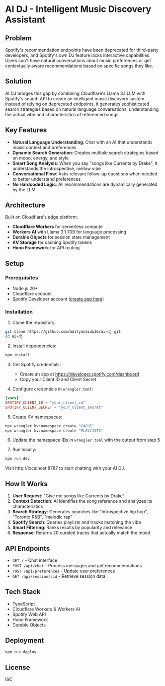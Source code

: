 # AI DJ - Intelligent Music Discovery Assistant

## Problem

Spotify's recommendation endpoints have been deprecated for third-party developers, and Spotify's own DJ feature lacks interactive capabilities. Users can't have natural conversations about music preferences or get contextually aware recommendations based on specific songs they like.

## Solution

AI DJ bridges this gap by combining Cloudflare's Llama 3.1 LLM with Spotify's search API to create an intelligent music discovery system. Instead of relying on deprecated endpoints, it generates sophisticated search strategies based on natural language conversations, understanding the actual vibe and characteristics of referenced songs.

## Key Features

- **Natural Language Understanding**: Chat with an AI that understands music context and preferences
- **Dynamic Search Generation**: Creates multiple search strategies based on mood, energy, and style
- **Smart Song Analysis**: When you say "songs like Currents by Drake", it understands the introspective, mellow vibe
- **Conversational Flow**: Asks relevant follow-up questions when needed to better understand preferences
- **No Hardcoded Logic**: All recommendations are dynamically generated by the LLM

## Architecture

Built on Cloudflare's edge platform:
- **Cloudflare Workers** for serverless compute
- **Workers AI** with Llama 3.1 70B for language processing
- **Durable Objects** for session state management
- **KV Storage** for caching Spotify tokens
- **Hono Framework** for API routing

## Setup

### Prerequisites
- Node.js 20+
- Cloudflare account
- Spotify Developer account ([create app here](https://developer.spotify.com/dashboard))

### Installation

1. Clone the repository:
```bash
git clone https://github.com/adityanaidu16/ai-dj.git
cd ai-dj
```

2. Install dependencies:
```bash
npm install
```

3. Get Spotify credentials:
   - Create an app at https://developer.spotify.com/dashboard
   - Copy your Client ID and Client Secret

4. Configure credentials in `wrangler.toml`:
```toml
[vars]
SPOTIFY_CLIENT_ID = "your_client_id"
SPOTIFY_CLIENT_SECRET = "your_client_secret"
```

5. Create KV namespaces:
```bash
npx wrangler kv:namespace create "CACHE"
npx wrangler kv:namespace create "PLAYLISTS"
```

6. Update the namespace IDs in `wrangler.toml` with the output from step 5

7. Run locally:
```bash
npm run dev
```

Visit http://localhost:8787 to start chatting with your AI DJ.

## How It Works

1. **User Request**: "Give me songs like Currents by Drake"
2. **Context Detection**: AI identifies the song reference and analyzes its characteristics
3. **Search Strategy**: Generates searches like "introspective hip hop", "Toronto R&B", "melodic rap"
4. **Spotify Search**: Queries playlists and tracks matching the vibe
5. **Smart Filtering**: Ranks results by popularity and relevance
6. **Response**: Returns 20 curated tracks that actually match the mood

## API Endpoints

- `GET /` - Chat interface
- `POST /api/chat` - Process messages and get recommendations
- `POST /api/preferences` - Update user preferences
- `GET /api/session/:id` - Retrieve session data

## Tech Stack

- TypeScript
- Cloudflare Workers & Workers AI
- Spotify Web API
- Hono Framework
- Durable Objects

## Deployment

```bash
npm run deploy
```

## License

ISC